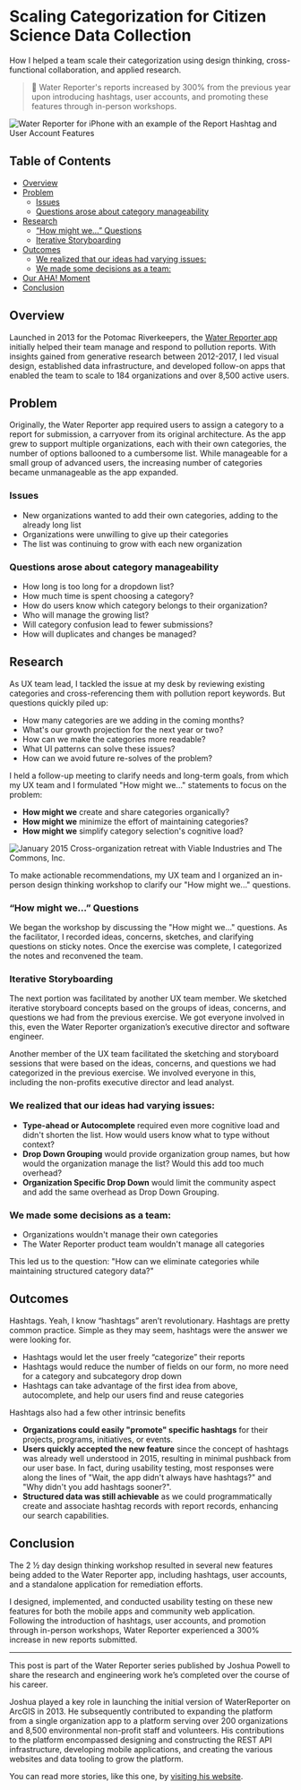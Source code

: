 # Scaling Categorization for Citizen Science Data Collection

How I helped a team scale their categorization using design thinking, cross-functional collaboration, and applied research.

> 🎯 Water Reporter's reports increased by 300% from the previous year upon introducing hashtags, user accounts, and promoting these features through in-person workshops.

![Water Reporter for iPhone with an example of the Report Hashtag and User Account Features](assets/images/WaterReporter-Hashtags.png)

## Table of Contents

  * [Overview](#overview)
  * [Problem](#problem)
    + [Issues](#issues)
    + [Questions arose about category manageability](#questions-arose-about-category-manageability)
  * [Research](#research)
    + [“How might we…” Questions](#-how-might-we---questions)
    + [Iterative Storyboarding](#iterative-storyboarding)
  * [Outcomes](#outcomes)
    + [We realized that our ideas had varying issues:](#we-realized-that-our-ideas-had-varying-issues-)
    + [We made some decisions as a team:](#we-made-some-decisions-as-a-team-)
  * [Our AHA! Moment](#our-aha--moment)
  * [Conclusion](#conclusion)
  
## Overview
Launched in 2013 for the Potomac Riverkeepers, the [Water Reporter app]((https://medium.com/@joshuaisaacpowell/launching-the-water-reporter-app-92365be4ffa4)) initially helped their team manage and respond to pollution reports. With insights gained from generative research between 2012-2017, I led visual design, established data infrastructure, and developed follow-on apps that enabled the team to scale to 184 organizations and over 8,500 active users.

## Problem
Originally, the Water Reporter app required users to assign a category to a report for submission, a carryover from its original architecture. As the app grew to support multiple organizations, each with their own categories, the number of options ballooned to a cumbersome list. While manageable for a small group of advanced users, the increasing number of categories became unmanageable as the app expanded.

### Issues
- New organizations wanted to add their own categories, adding to the already long list
- Organizations were unwilling to give up their categories
- The list was continuing to grow with each new organization

### Questions arose about category manageability
- How long is too long for a dropdown list?
- How much time is spent choosing a category?
- How do users know which category belongs to their organization?
- Who will manage the growing list?
- Will category confusion lead to fewer submissions?
- How will duplicates and changes be managed?

## Research

As UX team lead, I tackled the issue at my desk by reviewing existing categories and cross-referencing them with pollution report keywords. But questions quickly piled up:

- How many categories are we adding in the coming months?
- What's our growth projection for the next year or two?
- How can we make the categories more readable?
- What UI patterns can solve these issues?
- How can we avoid future re-solves of the problem?

I held a follow-up meeting to clarify needs and long-term goals, from which my UX team and I formulated "How might we..." statements to focus on the problem:

- **How might we** create and share categories organically?
- **How might we** minimize the effort of maintaining categories?
- **How might we** simplify category selection's cognitive load?

![January 2015 Cross-organization retreat with Viable Industries and The Commons, Inc.](assets/images/0*lYAGvj4IHgGQ21mQ.jpg)

To make actionable recommendations, my UX team and I organized an in-person design thinking workshop to clarify our "How might we..." questions.

### “How might we…” Questions
We began the workshop by discussing the "How might we..." questions. As the facilitator, I recorded ideas, concerns, sketches, and clarifying questions on sticky notes. Once the exercise was complete, I categorized the notes and reconvened the team.

### Iterative Storyboarding
The next portion was facilitated by another UX team member. We sketched iterative storyboard concepts based on the groups of ideas, concerns, and questions we had from the previous exercise. We got everyone involved in this, even the Water Reporter organization’s executive director and software engineer.

Another member of the UX team facilitated the sketching and storyboard sessions that were based on the ideas, concerns, and questions we had categorized in the previous exercise. We involved everyone in this, including the non-profits executive director and lead analyst.

### We realized that our ideas had varying issues:

- __Type-ahead or Autocomplete__ required even more cognitive load and didn't shorten the list. How would users know what to type without context?
- __Drop Down Grouping__ would provide organization group names, but how would the organization manage the list? Would this add too much overhead?
- __Organization Specific Drop Down__ would limit the community aspect and add the same overhead as Drop Down Grouping.

### We made some decisions as a team:

- Organizations wouldn't manage their own categories
- The Water Reporter product team wouldn't manage all categories

This led us to the question: "How can we eliminate categories while maintaining structured category data?"

## Outcomes
Hashtags. Yeah, I know “hashtags” aren’t revolutionary. Hashtags are pretty common practice. Simple as they may seem, hashtags were the answer we were looking for.

- Hashtags would let the user freely “categorize” their reports
- Hashtags would reduce the number of fields on our form, no more need for a category and subcategory drop down
- Hashtags can take advantage of the first idea from above, autocomplete, and help our users find and reuse categories

Hashtags also had a few other intrinsic benefits

- __Organizations could easily "promote" specific hashtags__ for their projects, programs, initiatives, or events.
- __Users quickly accepted the new feature__ since the concept of hashtags was already well understood in 2015, resulting in minimal pushback from our user base. In fact, during usability testing, most responses were along the lines of "Wait, the app didn't always have hashtags?" and "Why didn't you add hashtags sooner?".
- __Structured data was still achievable__ as we could programmatically create and associate hashtag records with report records, enhancing our search capabilities.

## Conclusion
The 2 ½ day design thinking workshop resulted in several new features being added to the Water Reporter app, including hashtags, user accounts, and a standalone application for remediation efforts. 

I designed, implemented, and conducted usability testing on these new features for both the mobile apps and community web application. Following the introduction of hashtags, user accounts, and promotion through in-person workshops, Water Reporter experienced a 300% increase in new reports submitted.

---

This post is part of the Water Reporter series published by Joshua Powell to share the research and engineering work he’s completed over the course of his career. 

Joshua played a key role in launching the initial version of WaterReporter on ArcGIS in 2013. He subsequently contributed to expanding the platform from a single organization app to a platform serving over 200 organizations and 8,500 environmental non-profit staff and volunteers. His contributions to the platform encompassed designing and constructing the REST API infrastructure, developing mobile applications, and creating the various websites and data tooling to grow the platform.

You can read more stories, like this one, by [visiting his website](https://joshuapowell.io).